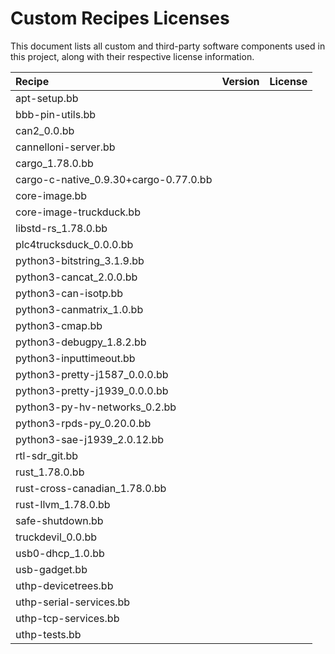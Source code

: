 # Custom Recipes Licenses
This document lists all custom and third-party software components used in this project, along with their respective license information.

| Recipe                                   | Version        | License         |
|:------------------------------------------|----------------:|-----------------:|
| apt-setup.bb                             |                |                 |
| bbb-pin-utils.bb                         |                |                 |
| can2_0.0.bb                              |                |                 |
| cannelloni-server.bb                     |                |                 |
| cargo_1.78.0.bb                          |                |                 |
| cargo-c-native_0.9.30+cargo-0.77.0.bb    |                |                 |
| core-image.bb                            |                |                 |
| core-image-truckduck.bb                  |                |                 |
| libstd-rs_1.78.0.bb                      |                |                 |
| plc4trucksduck_0.0.0.bb                  |                |                 |
| python3-bitstring_3.1.9.bb               |                |                 |
| python3-cancat_2.0.0.bb                  |                |                 |
| python3-can-isotp.bb                     |                |                 |
| python3-canmatrix_1.0.bb                 |                |                 |
| python3-cmap.bb                          |                |                 |
| python3-debugpy_1.8.2.bb                 |                |                 |
| python3-inputtimeout.bb                  |                |                 |
| python3-pretty-j1587_0.0.0.bb            |                |                 |
| python3-pretty-j1939_0.0.0.bb            |                |                 |
| python3-py-hv-networks_0.2.bb            |                |                 |
| python3-rpds-py_0.20.0.bb                |                |                 |
| python3-sae-j1939_2.0.12.bb              |                |                 |
| rtl-sdr_git.bb                           |                |                 |
| rust_1.78.0.bb                           |                |                 |
| rust-cross-canadian_1.78.0.bb            |                |                 |
| rust-llvm_1.78.0.bb                      |                |                 |
| safe-shutdown.bb                         |                |                 |
| truckdevil_0.0.bb                        |                |                 |
| usb0-dhcp_1.0.bb                         |                |                 |
| usb-gadget.bb                            |                |                 |
| uthp-devicetrees.bb                      |                |                 |
| uthp-serial-services.bb                  |                |                 |
| uthp-tcp-services.bb                     |                |                 |
| uthp-tests.bb                            |                |                 |

